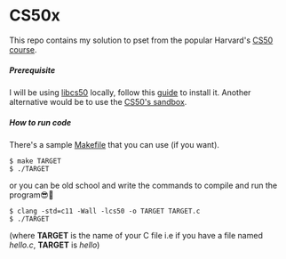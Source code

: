 # CS50x

This repo contains my solution to pset from the popular Harvard's [CS50 course](https://online-learning.harvard.edu/course/cs50-introduction-computer-science).

##### Prerequisite

I will be using [libcs50](https://github.com/cs50/libcs50/releases) locally, follow this [guide](https://cs50.readthedocs.io/library/c/) to install it. Another alternative would be to use the [CS50's sandbox](https://cs50.readthedocs.io/sandbox/).

##### How to run code

There's a sample [Makefile](./Makefile) that you can use (if you want).

```console
$ make TARGET
$ ./TARGET
```

or you can be old school and write the commands to compile and run the program:sunglasses::clap:

```console
$ clang -std=c11 -Wall -lcs50 -o TARGET TARGET.c
$ ./TARGET
```

(where **TARGET** is the name of your C file i.e if you have a file named *hello.c*, **TARGET** is *hello*)
